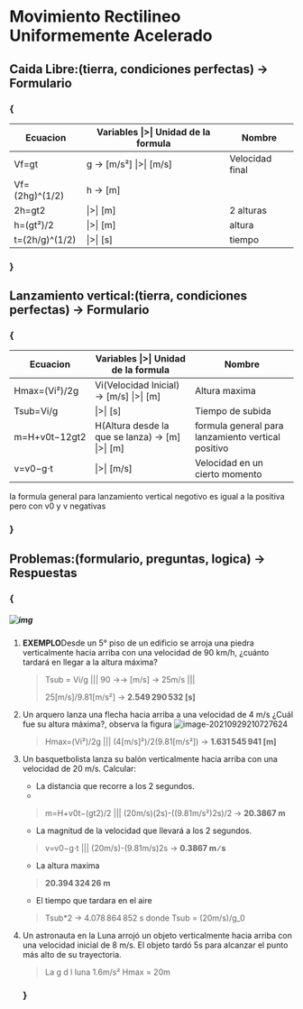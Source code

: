 # Movimiento Rectilineo Uniformemente Acelerado

## Caida Libre:(tierra, condiciones perfectas) -> Formulario

### {

| Ecuacion       | Variables \|>\| Unidad de la formula | Nombre          |
| -------------- | ------------------------------------ | --------------- |
| Vf=gt          | g -> [m/s²]   \|>\| [m/s]           | Velocidad final |
| Vf=(2hg)^(1/2) | h -> [m]                             |                 |
| 2h=gt2         | \|>\| [m]                            | 2 alturas       |
| h=(gt²)/2     | \|>\| [m]                            | altura          |
| t=(2h/g)^(1/2) | \|>\| [s]                            | tiempo          |

### }

## Lanzamiento vertical:(tierra, condiciones perfectas) -> Formulario
### {

| Ecuacion       | Variables \|>\| Unidad de la formula             | Nombre                                             |
| -------------- | ------------------------------------------------ | -------------------------------------------------- |
| Hmax=(Vi²)/2g | Vi(Velocidad Inicial) -> [m/s] \|>\| [m]         | Altura maxima                                      |
| Tsub=Vi/g      | \|>\| [s]                                        | Tiempo de subida                                   |
| m=H+v0t−12gt2  | H(Altura desde la que se lanza) -> [m] \|>\| [m] | formula general para lanzamiento vertical positivo |
| v=v0−g⋅t       | \|>\| [m/s]                                      | Velocidad en un cierto momento                     |

la formula general para lanzamiento vertical negotivo es igual a la positiva pero con v0 y v negativas

### }

## Problemas:(formulario, preguntas, logica) -> Respuestas

### {

##### ![img](https://20539a29-a-62cb3a1a-s-sites.googlegroups.com/site/feaformulario/1-fisica-i/2-tipos-de-movimiento/2-4-tiro-vertical/Unidades.png?attachauth=ANoY7crCvmMemUEiwtfVrpUuoZKIGO1ORF1W9b6ZbQloS4Zt7qShiHbIQ6LaOUzJEi5wTfh65srQMfyDshwtJ6wkTPpi3aHypbexG11vh6PBxhoEqooHZBO-ZeqSAQGiFu1DVhki0nFfxqGyXJZoQSadKiP-Y6vZeizr74Zyr0IQq6WsDXkwwhgzy3iOkWQ4A75mCJtdfiEvOpeqt1YDisVGTMGeauJ7cv2O0arHGpxP_8rcz4QGnmdBeksvXnVA563e9TNybbXPEKSMjbKQacOmKPsYUATM5g0fVLYh2Lk94T6nI4pT3zw%3D&attredirects=0)

1. **EXEMPLO**Desde un 5° piso de un edificio se arroja una piedra verticalmente hacia arriba con una velocidad de 90 km/h, ¿cuánto tardará en llegar a la altura máxima?

   > Tsub = Vi/g ||| 90 ->-> [m/s] -> 25m/s |||
   >
   >  25[m/s]/9.81[m/s²] -> **2.549 290 532 [s]**

1. Un arquero lanza una flecha hacia arriba a una velocidad de 4 m/s ¿Cuál fue su altura máxima?, observa la figura
    ![image-20210929210727624](/home/carlos/.config/Typora/typora-user-images/image-20210929210727624.png)

    > Hmax=(Vi²)/2g ||| (4[m/s]²)/2(9.81[m/s²]) -> **1.631 545 941 [m]**

3. Un basquetbolista lanza su balón verticalmente hacia arriba con una velocidad de 20 m/s. Calcular:
	- La distancia que recorre a los 2 segundos.
	- 
	> m=H+v0t−(gt2)/2 ||| (20m/s)(2s)-((9.81m/s²)2s)/2 -> **20.3867 m**
	
	- La magnitud de la velocidad que llevará a los 2 segundos.
	
	> v=v0−g⋅t ||| (20m/s)-(9.81m/s)2s -> **0.3867 m ∕ s**
	
	- La altura maxima 
	
	> **20.394 324 26 m** 
	
	- El tiempo que tardara en el aire
	
	> Tsub*2  -> 4.078 864 852 s
	> donde
	> 		Tsub = (20m/s)/g_0

4. Un astronauta en la Luna arrojó un objeto verticalmente hacia arriba con una velocidad inicial de 8 m/s. El objeto tardó 5s para alcanzar el punto más alto de su trayectoria.
	
	> La g d l luna 1.6m/s²
	> Hmax = 20m
	
	
	
	### }

